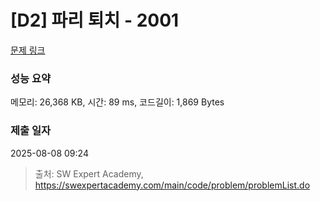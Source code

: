 # [D2] 파리 퇴치 - 2001 

[문제 링크](https://swexpertacademy.com/main/code/problem/problemDetail.do?contestProbId=AV5PzOCKAigDFAUq) 

### 성능 요약

메모리: 26,368 KB, 시간: 89 ms, 코드길이: 1,869 Bytes

### 제출 일자

2025-08-08 09:24



> 출처: SW Expert Academy, https://swexpertacademy.com/main/code/problem/problemList.do